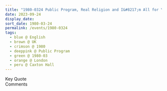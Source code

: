 ```yaml
---
title: "1980-0324 Public Program, Real Religion and I&#8217;m All for You but You Have to Be for Yourself (The Difference between Sahaja Yoga and other Things), Caxton Hall, Westminster, London, UK"
date: 2023-09-24
display_date: 
sort_date: 1980-03-24
permalink: /events/1980-0324
tags:
  - blue @ English
  - brown @ UK
  - crimson @ 1980
  - deeppink @ Public Program
  - green @ 1980-03
  - orange @ London
  - peru @ Caxton Hall
---
```


<wave-list>
  <list-title color="green" width="75">Key Quote</list-title>
  <list-item color="BlanchedAlmond"  width="200"></list-item>
  <list-item color="Lavender"></list-item>
  <list-item color="BlanchedAlmond"></list-item>
</wave-list>

<br>

<wave-list>
  <list-title color="green" width="75">Comments</list-title>
  <list-item color="BlanchedAlmond"  width="200"></list-item>
  <list-item color="Lavender"></list-item>
  <list-item color="BlanchedAlmond"></list-item>
</wave-list>